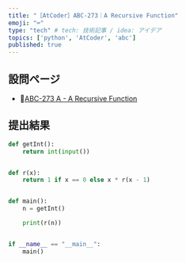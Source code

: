 ```yaml
---
title: "［AtCoder］ABC-273｜A Recursive Function"
emoji: "⌨️"
type: "tech" # tech: 技術記事 / idea: アイデア
topics: ['python', 'AtCoder', 'abc']
published: true
---
```


## 設問ページ

- 🔗[ABC-273 A - A Recursive Function](https://atcoder.jp/contests/abc273/tasks/abc273_a)

## 提出結果

```python
def getInt():
    return int(input())


def r(x):
    return 1 if x == 0 else x * r(x - 1)


def main():
    n = getInt()

    print(r(n))


if __name__ == "__main__":
    main()
```
